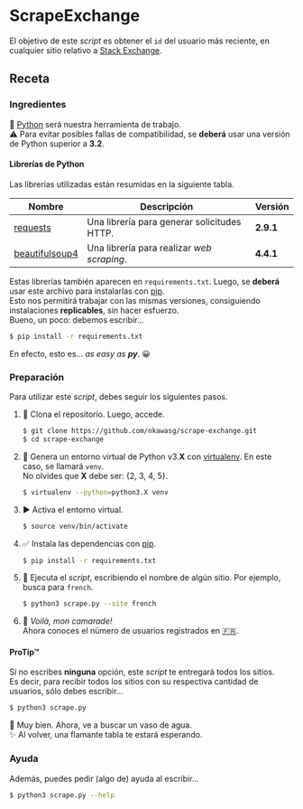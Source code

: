 
# ScrapeExchange
El objetivo de este _script_ es obtener el `id` del usuario más reciente,
en cualquier sitio relativo a [Stack Exchange](http://stackexchange.com).

## Receta

### Ingredientes
:snake: [Python] será nuestra herramienta de trabajo.  
:warning: Para evitar posibles fallas de compatibilidad,
se **deberá** usar una versión de Python superior a **3.2**.

#### Librerías de Python
Las librerías utilizadas están resumidas en la siguiente tabla.

Nombre           | Descripción                                 | Versión
---------------- | ------------------------------------------- | ---------
[requests]       | Una librería para generar solicitudes HTTP. | **2.9.1**
[beautifulsoup4] | Una librería para realizar _web scraping_.  | **4.4.1**

Estas librerías también aparecen en `requirements.txt`.
Luego, se **deberá** usar este archivo para instalarlas con [pip].  
Esto nos permitirá trabajar con las mismas versiones,
consiguiendo instalaciones **replicables**, sin hacer esfuerzo.  
Bueno, un poco: debemos escribir...

```sh
$ pip install -r requirements.txt
```

En efecto, esto es... _as easy as **py**_. :grinning:

### Preparación
Para utilizar este _script_, debes seguir los siguientes pasos.

1. :sheep:
   Clona el repositorio. Luego, accede.

   ```sh
   $ git clone https://github.com/nkawasg/scrape-exchange.git
   $ cd scrape-exchange
   ```

2. :wrench:
   Genera un entorno virtual de Python v3.**X** con [virtualenv].
   En este caso, se llamará `venv`.  
   No olvides que **X** debe ser: {2, 3, 4, 5}.

   ```sh
   $ virtualenv --python=python3.X venv
   ```

3. :arrow_forward:
   Activa el entorno virtual.

   ```sh
   $ source venv/bin/activate
   ```

4. :white_check_mark:
   Instala las dependencias con [pip].

   ```sh
   $ pip install -r requirements.txt
   ```

5. :snake:
   Ejecuta el _script_, escribiendo el nombre de algún sitio.
   Por ejemplo, busca para `french`.

   ```sh
   $ python3 scrape.py --site french
   ```

6. :tada:
   _Voilà, mon camarade!_  
   Ahora conoces el número de usuarios registrados en [:fr:].

#### ProTip™
Si no escribes **ninguna** opción, este _script_ te entregará todos los sitios.  
Es decir, para recibir todos los sitios con su respectiva cantidad de usuarios,
sólo debes escribir...

```sh
$ python3 scrape.py
```

:potable_water: Muy bien. Ahora, ve a buscar un vaso de agua.  
:sparkles: Al volver, una flamante tabla te estará esperando.

### Ayuda
Además, puedes pedir (algo de) ayuda al escribir...

```sh
$ python3 scrape.py --help
```

[/]:# (Referencias implícitas)

[python]:         http://www.pyzo.org/_images/xkcd_python.png
[requests]:       https://pypi.python.org/pypi/requests/2.9.1
[beautifulsoup4]: https://pypi.python.org/pypi/beautifulsoup4/4.4.1

[virtualenv]:     https://virtualenv.pypa.io/en/stable
[pip]:            https://pip.pypa.io/en/stable
[:fr:]:           http://french.stackexchange.com
